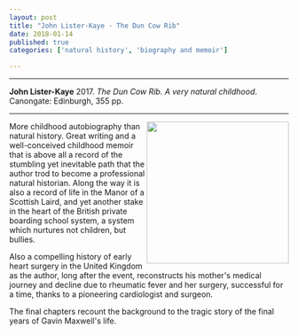 ```yaml
---
layout: post
title: "John Lister-Kaye - The Dun Cow Rib"
date: 2018-01-14
published: true
categories: ['natural history', 'biography and memoir']

---
```



***
<b>John Lister-Kaye</b> 2017. _The Dun Cow Rib. A very natural childhood_. Canongate: Edinburgh, 355 pp.

***
<img align="right" width="256" src="https://d243y1uga1q3sn.cloudfront.net/assets/files/327517/the-dun-cow-rib-paperback-cover-9781786891471.600x0.jpg" alt="">  

More  childhood autobiography than natural history.  Great writing and a well-conceived childhood memoir that is above all a record of the stumbling yet inevitable path that the author trod to become a professional natural historian.  Along the way it is also a record of life in the Manor of a Scottish Laird, and yet another stake in the heart of the British private boarding school system, a system which nurtures not children, but bullies. 

Also a compelling history of early heart surgery in the United Kingdom as the author, long after the event, reconstructs his mother's medical journey and decline due to rheumatic fever and her surgery, successful for a time, thanks to a pioneering cardiologist and surgeon. 

The final chapters recount the background to the tragic story of the final years of Gavin Maxwell's life.


